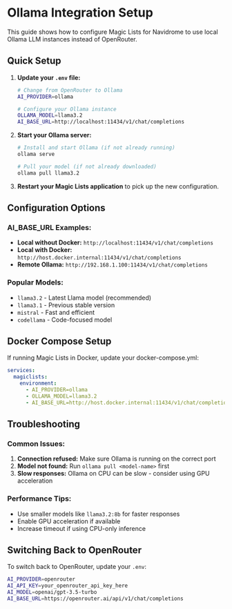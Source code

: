 # Ollama Integration Setup

This guide shows how to configure Magic Lists for Navidrome to use local Ollama LLM instances instead of OpenRouter.

## Quick Setup

1. **Update your `.env` file:**
   ```bash
   # Change from OpenRouter to Ollama
   AI_PROVIDER=ollama
   
   # Configure your Ollama instance
   OLLAMA_MODEL=llama3.2
   AI_BASE_URL=http://localhost:11434/v1/chat/completions
   ```

2. **Start your Ollama server:**
   ```bash
   # Install and start Ollama (if not already running)
   ollama serve
   
   # Pull your model (if not already downloaded)
   ollama pull llama3.2
   ```

3. **Restart your Magic Lists application** to pick up the new configuration.

## Configuration Options

### AI_BASE_URL Examples:
- **Local without Docker:** `http://localhost:11434/v1/chat/completions`
- **Local with Docker:** `http://host.docker.internal:11434/v1/chat/completions`  
- **Remote Ollama:** `http://192.168.1.100:11434/v1/chat/completions`

### Popular Models:
- `llama3.2` - Latest Llama model (recommended)
- `llama3.1` - Previous stable version
- `mistral` - Fast and efficient
- `codellama` - Code-focused model

## Docker Compose Setup

If running Magic Lists in Docker, update your docker-compose.yml:

```yaml
services:
  magiclists:
    environment:
      - AI_PROVIDER=ollama
      - OLLAMA_MODEL=llama3.2
      - AI_BASE_URL=http://host.docker.internal:11434/v1/chat/completions
```

## Troubleshooting

### Common Issues:

1. **Connection refused:** Make sure Ollama is running on the correct port
2. **Model not found:** Run `ollama pull <model-name>` first
3. **Slow responses:** Ollama on CPU can be slow - consider using GPU acceleration

### Performance Tips:

- Use smaller models like `llama3.2:8b` for faster responses
- Enable GPU acceleration if available
- Increase timeout if using CPU-only inference

## Switching Back to OpenRouter

To switch back to OpenRouter, update your `.env`:

```bash
AI_PROVIDER=openrouter
AI_API_KEY=your_openrouter_api_key_here
AI_MODEL=openai/gpt-3.5-turbo
AI_BASE_URL=https://openrouter.ai/api/v1/chat/completions
```